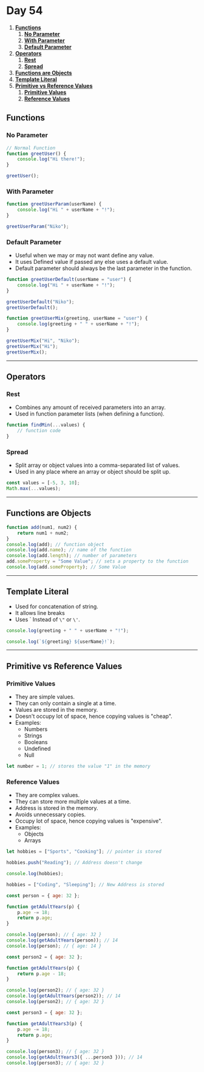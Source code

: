 # **Day 54** <!-- omit in toc -->

1. [**Functions**](#functions)
   1. [**No Parameter**](#no-parameter)
   2. [**With Parameter**](#with-parameter)
   3. [**Default Parameter**](#default-parameter)
2. [**Operators**](#operators)
   1. [**Rest**](#rest)
   2. [**Spread**](#spread)
3. [**Functions are Objects**](#functions-are-objects)
4. [**Template Literal**](#template-literal)
5. [**Primitive vs Reference Values**](#primitive-vs-reference-values)
   1. [**Primitive Values**](#primitive-values)
   2. [**Reference Values**](#reference-values)

## **Functions**

### **No Parameter**

```javascript
// Normal Function
function greetUser() {
    console.log("Hi there!");
}

greetUser();
```

### **With Parameter**

```javascript
function greetUserParam(userName) {
    console.log("Hi " + userName + "!");
}

greetUserParam("Niko");
```

### **Default Parameter**

-   Useful when we may or may not want define any value.
-   It uses Defined value if passed any else uses a default value.
-   Default parameter should always be the last parameter in the function.

```javascript
function greetUserDefault(userName = "user") {
    console.log("Hi " + userName + "!");
}

greetUserDefault("Niko");
greetUserDefault();
```

```javascript
function greetUserMix(greeting, userName = "user") {
    console.log(greeting + " " + userName + "!");
}

greetUserMix("Hi", "Niko");
greetUserMix("Hi");
greetUserMix();
```

---

## **Operators**

### **Rest**

-   Combines any amount of received parameters into an array.
-   Used in function parameter lists (when defining a function).

```javascript
function findMin(...values) {
    // function code
}
```

### **Spread**

-   Split array or object values into a comma-separated list of values.
-   Used in any place where an array or object should be split up.

```javascript
const values = [-5, 3, 10];
Math.max(...values);
```

---

## **Functions are Objects**

```javascript
function add(num1, num2) {
    return num1 + num2;
}
console.log(add); // function object
console.log(add.name); // name of the function
console.log(add.length); // number of parameters
add.someProperty = "Some Value"; // sets a property to the function
console.log(add.someProperty); // Some Value
```

---

## **Template Literal**

-   Used for concatenation of string.
-   It allows line breaks
-   Uses \` Instead of `\"` or `\'`.

```javascript
console.log(greeting + " " + userName + "!");

console.log(`${greeting} ${userName}!`);
```

---

## **Primitive vs Reference Values**

### **Primitive Values**

-   They are simple values.
-   They can only contain a single at a time.
-   Values are stored in the memory.
-   Doesn't occupy lot of space, hence copying values is "cheap".
-   Examples:
    -   Numbers
    -   Strings
    -   Booleans
    -   Undefined
    -   Null

```javascript
let number = 1; // stores the value "1" in the memory
```

### **Reference Values**

-   They are complex values.
-   They can store more multiple values at a time.
-   Address is stored in the memory.
-   Avoids unnecessary copies.
-   Occupy lot of space, hence copying values is "expensive".
-   Examples:
    -   Objects
    -   Arrays

```javascript
let hobbies = ["Sports", "Cooking"]; // pointer is stored

hobbies.push("Reading"); // Address doesn't change

console.log(hobbies);

hobbies = ["Coding", "Sleeping"]; // New Address is stored
```

```javascript
const person = { age: 32 };

function getAdultYears(p) {
    p.age -= 18;
    return p.age;
}

console.log(person); // { age: 32 }
console.log(getAdultYears(person)); // 14
console.log(person); // { age: 14 }
```

```javascript
const person2 = { age: 32 };

function getAdultYears(p) {
    return p.age - 18;
}

console.log(person2); // { age: 32 }
console.log(getAdultYears(person2)); // 14
console.log(person2); // { age: 32 }
```

```javascript
const person3 = { age: 32 };

function getAdultYears3(p) {
    p.age -= 18;
    return p.age;
}

console.log(person3); // { age: 32 }
console.log(getAdultYears3({ ...person3 })); // 14
console.log(person3); // { age: 32 }
```
